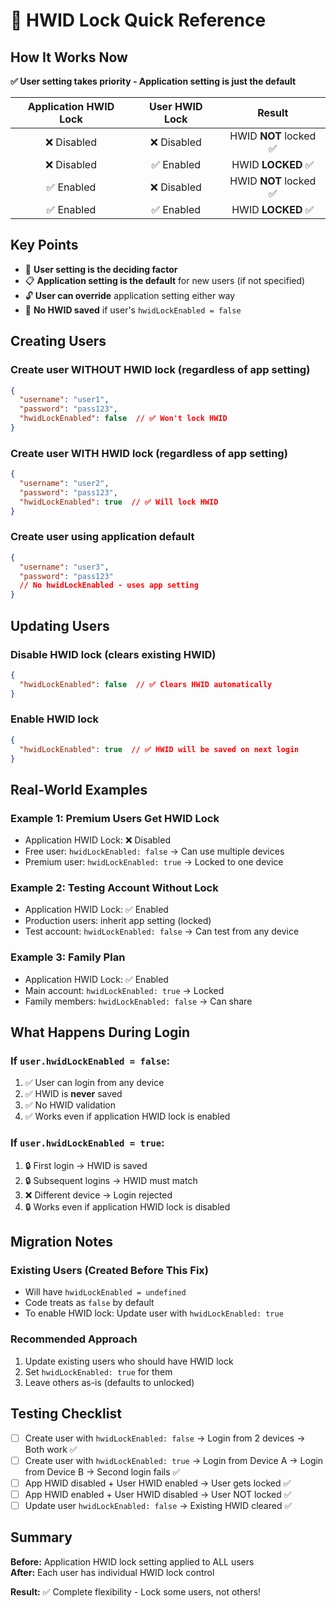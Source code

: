 # 🔐 HWID Lock Quick Reference

## How It Works Now

**✅ User setting takes priority - Application setting is just the default**

| Application HWID Lock | User HWID Lock | Result |
|:--------------------:|:--------------:|:------:|
| ❌ Disabled | ❌ Disabled | HWID **NOT** locked ✅ |
| ❌ Disabled | ✅ Enabled | HWID **LOCKED** ✅ |
| ✅ Enabled | ❌ Disabled | HWID **NOT** locked ✅ |
| ✅ Enabled | ✅ Enabled | HWID **LOCKED** ✅ |

## Key Points

- 🎯 **User setting is the deciding factor**
- 📋 **Application setting is the default** for new users (if not specified)
- 🔓 **User can override** application setting either way
- 🚫 **No HWID saved** if user's `hwidLockEnabled = false`

## Creating Users

### Create user WITHOUT HWID lock (regardless of app setting)
```json
{
  "username": "user1",
  "password": "pass123",
  "hwidLockEnabled": false  // ✅ Won't lock HWID
}
```

### Create user WITH HWID lock (regardless of app setting)
```json
{
  "username": "user2",
  "password": "pass123",
  "hwidLockEnabled": true  // ✅ Will lock HWID
}
```

### Create user using application default
```json
{
  "username": "user3",
  "password": "pass123"
  // No hwidLockEnabled - uses app setting
}
```

## Updating Users

### Disable HWID lock (clears existing HWID)
```json
{
  "hwidLockEnabled": false  // ✅ Clears HWID automatically
}
```

### Enable HWID lock
```json
{
  "hwidLockEnabled": true  // ✅ HWID will be saved on next login
}
```

## Real-World Examples

### Example 1: Premium Users Get HWID Lock
- Application HWID Lock: ❌ Disabled
- Free user: `hwidLockEnabled: false` → Can use multiple devices
- Premium user: `hwidLockEnabled: true` → Locked to one device

### Example 2: Testing Account Without Lock
- Application HWID Lock: ✅ Enabled
- Production users: inherit app setting (locked)
- Test account: `hwidLockEnabled: false` → Can test from any device

### Example 3: Family Plan
- Application HWID Lock: ✅ Enabled
- Main account: `hwidLockEnabled: true` → Locked
- Family members: `hwidLockEnabled: false` → Can share

## What Happens During Login

### If `user.hwidLockEnabled = false`:
1. ✅ User can login from any device
2. ✅ HWID is **never** saved
3. ✅ No HWID validation
4. ✅ Works even if application HWID lock is enabled

### If `user.hwidLockEnabled = true`:
1. 🔒 First login → HWID is saved
2. 🔒 Subsequent logins → HWID must match
3. ❌ Different device → Login rejected
4. 🔒 Works even if application HWID lock is disabled

## Migration Notes

### Existing Users (Created Before This Fix)
- Will have `hwidLockEnabled = undefined`
- Code treats as `false` by default
- To enable HWID lock: Update user with `hwidLockEnabled: true`

### Recommended Approach
1. Update existing users who should have HWID lock
2. Set `hwidLockEnabled: true` for them
3. Leave others as-is (defaults to unlocked)

## Testing Checklist

- [ ] Create user with `hwidLockEnabled: false` → Login from 2 devices → Both work ✅
- [ ] Create user with `hwidLockEnabled: true` → Login from Device A → Login from Device B → Second login fails ✅
- [ ] App HWID disabled + User HWID enabled → User gets locked ✅
- [ ] App HWID enabled + User HWID disabled → User NOT locked ✅
- [ ] Update user `hwidLockEnabled: false` → Existing HWID cleared ✅

## Summary

**Before:** Application HWID lock setting applied to ALL users  
**After:** Each user has individual HWID lock control  

**Result:** ✅ Complete flexibility - Lock some users, not others!


